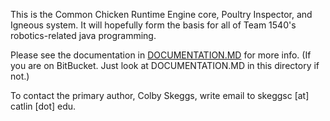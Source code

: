 This is the Common Chicken Runtime Engine core, Poultry Inspector, and Igneous system.
It will hopefully form the basis for all of Team 1540's robotics-related java programming.

Please see the documentation in [DOCUMENTATION.MD](src/master/DOCUMENTATION.md) for more info. (If you are on BitBucket. Just look at DOCUMENTATION.MD in this directory if not.)

To contact the primary author, Colby Skeggs, write email to skeggsc [at] catlin [dot] edu.
